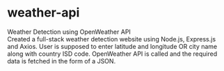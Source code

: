 # weather-api
Weather Detection using OpenWeather API  
Created a full-stack weather detection website using Node.js, Express.js and Axios. User is supposed to enter latitude and longitude OR city name along with country ISD code. OpenWeather API is called and the required data is fetched in the form of a JSON.
